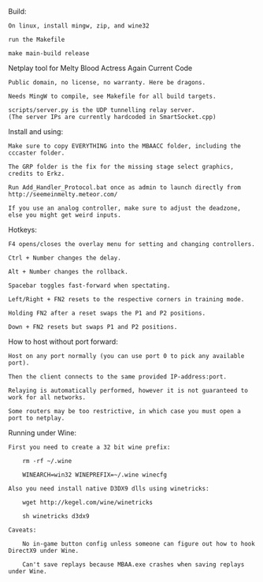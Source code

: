 Build:

	On linux, install mingw, zip, and wine32 
	
	run the Makefile

	make main-build release


Netplay tool for Melty Blood Actress Again Current Code

    Public domain, no license, no warranty. Here be dragons.

    Needs MingW to compile, see Makefile for all build targets.

    scripts/server.py is the UDP tunnelling relay server.
    (The server IPs are currently hardcoded in SmartSocket.cpp)


Install and using:

    Make sure to copy EVERYTHING into the MBAACC folder, including the cccaster folder.

    The GRP folder is the fix for the missing stage select graphics, credits to Erkz.

    Run Add_Handler_Protocol.bat once as admin to launch directly from http://seemeinmelty.meteor.com/

    If you use an analog controller, make sure to adjust the deadzone, else you might get weird inputs.


Hotkeys:

    F4 opens/closes the overlay menu for setting and changing controllers.

    Ctrl + Number changes the delay.

    Alt + Number changes the rollback.

    Spacebar toggles fast-forward when spectating.

    Left/Right + FN2 resets to the respective corners in training mode.

    Holding FN2 after a reset swaps the P1 and P2 positions.

    Down + FN2 resets but swaps P1 and P2 positions.


How to host without port forward:

    Host on any port normally (you can use port 0 to pick any available port).

    Then the client connects to the same provided IP-address:port.

    Relaying is automatically performed, however it is not guaranteed to work for all networks.

    Some routers may be too restrictive, in which case you must open a port to netplay.


Running under Wine:

    First you need to create a 32 bit wine prefix:

        rm -rf ~/.wine

        WINEARCH=win32 WINEPREFIX=~/.wine winecfg

    Also you need install native D3DX9 dlls using winetricks:

        wget http://kegel.com/wine/winetricks

        sh winetricks d3dx9

    Caveats:

        No in-game button config unless someone can figure out how to hook DirectX9 under Wine.

        Can't save replays because MBAA.exe crashes when saving replays under Wine.
